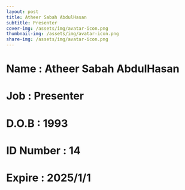 ```yaml
---
layout: post
title: Atheer Sabah AbdulHasan
subtitle: Presenter
cover-img: /assets/img/avatar-icon.png
thumbnail-img: /assets/img/avatar-icon.png
share-img: /assets/img/avatar-icon.png
---
```


# Name : Atheer Sabah AbdulHasan
# Job : Presenter
# D.O.B : 1993
# ID Number : 14
# Expire : 2025/1/1

